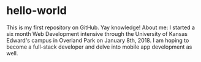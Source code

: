 # hello-world
This is my first repository on GitHub. Yay knowledge!
About me: I started a six month Web Development intensive through the University of Kansas Edward's campus in Overland Park on January 8th, 2018. I am hoping to become a full-stack developer and delve into mobile app development as well. 
